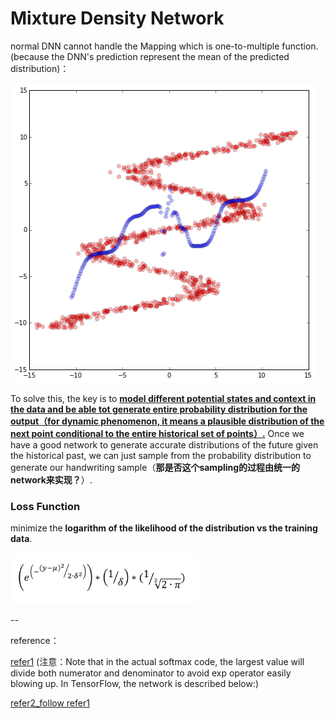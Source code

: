 # Mixture Density Network

normal DNN cannot handle the Mapping which is one-to-multiple function. (because the DNN's prediction represent the mean of the predicted distribution)：

![one-to-multiple-function.png](one-to-multiple-function.png)

To solve this, the key is to [**model different potential states and context in the data and be able tot generate entire probability distribution for the output（for dynamic phenomenon, it means a plausible distribution of the next point conditional to the entire historical set of points）.**](http://blog.otoro.net/2015/12/12/handwriting-generation-demo-in-tensorflow/)  Once we have a good network to generate accurate distributions of the future given the historical past, we can just sample from the probability distribution to generate our handwriting sample（**那是否这个sampling的过程由统一的network来实现？**）. 

### Loss Function
minimize the **logarithm of the likelihood of the distribution vs the training data**.


<img loss_function src="loss_function.png" width="300x">



--

reference：

[refer1](http://blog.otoro.net/2015/11/24/mixture-density-networks-with-tensorflow/) (注意：Note that in the actual softmax code, the largest value will divide both numerator and denominator to avoid exp operator easily blowing up. In TensorFlow, the network is described below:)

[refer2_follow refer1](http://blog.otoro.net/2015/12/12/handwriting-generation-demo-in-tensorflow/)